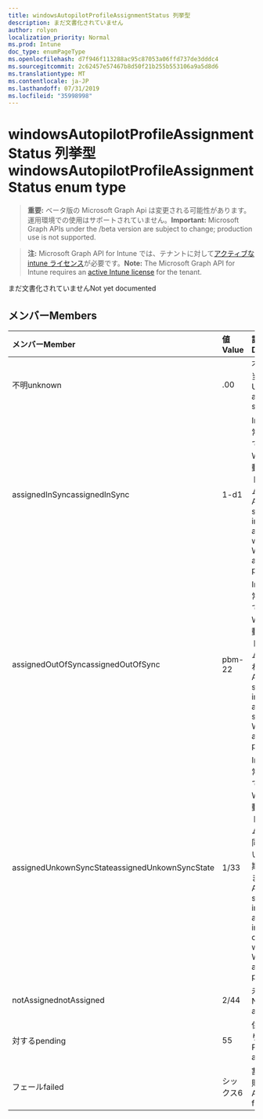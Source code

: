 ```yaml
---
title: windowsAutopilotProfileAssignmentStatus 列挙型
description: まだ文書化されていません
author: rolyon
localization_priority: Normal
ms.prod: Intune
doc_type: enumPageType
ms.openlocfilehash: d7f946f113288ac95c87053a06ffd737de3dddc4
ms.sourcegitcommit: 2c62457e57467b8d50f21b255b553106a9a5d8d6
ms.translationtype: MT
ms.contentlocale: ja-JP
ms.lasthandoff: 07/31/2019
ms.locfileid: "35998998"
---
```

# <a name="windowsautopilotprofileassignmentstatus-enum-type"></a><span data-ttu-id="8380c-103">windowsAutopilotProfileAssignmentStatus 列挙型</span><span class="sxs-lookup"><span data-stu-id="8380c-103">windowsAutopilotProfileAssignmentStatus enum type</span></span>

> <span data-ttu-id="8380c-104">**重要:** ベータ版の Microsoft Graph Api は変更される可能性があります。運用環境での使用はサポートされていません。</span><span class="sxs-lookup"><span data-stu-id="8380c-104">**Important:** Microsoft Graph APIs under the /beta version are subject to change; production use is not supported.</span></span>

> <span data-ttu-id="8380c-105">**注:** Microsoft Graph API for Intune では、テナントに対して[アクティブな intune ライセンス](https://go.microsoft.com/fwlink/?linkid=839381)が必要です。</span><span class="sxs-lookup"><span data-stu-id="8380c-105">**Note:** The Microsoft Graph API for Intune requires an [active Intune license](https://go.microsoft.com/fwlink/?linkid=839381) for the tenant.</span></span>

<span data-ttu-id="8380c-106">まだ文書化されていません</span><span class="sxs-lookup"><span data-stu-id="8380c-106">Not yet documented</span></span>

## <a name="members"></a><span data-ttu-id="8380c-107">メンバー</span><span class="sxs-lookup"><span data-stu-id="8380c-107">Members</span></span>
|<span data-ttu-id="8380c-108">メンバー</span><span class="sxs-lookup"><span data-stu-id="8380c-108">Member</span></span>|<span data-ttu-id="8380c-109">値</span><span class="sxs-lookup"><span data-stu-id="8380c-109">Value</span></span>|<span data-ttu-id="8380c-110">説明</span><span class="sxs-lookup"><span data-stu-id="8380c-110">Description</span></span>|
|:---|:---|:---|
|<span data-ttu-id="8380c-111">不明</span><span class="sxs-lookup"><span data-stu-id="8380c-111">unknown</span></span>|<span data-ttu-id="8380c-112">.0</span><span class="sxs-lookup"><span data-stu-id="8380c-112">0</span></span>|<span data-ttu-id="8380c-113">不明な割り当て状態</span><span class="sxs-lookup"><span data-stu-id="8380c-113">Unknown assignment status</span></span>|
|<span data-ttu-id="8380c-114">assignedInSync</span><span class="sxs-lookup"><span data-stu-id="8380c-114">assignedInSync</span></span>|<span data-ttu-id="8380c-115">1-d</span><span class="sxs-lookup"><span data-stu-id="8380c-115">1</span></span>|<span data-ttu-id="8380c-116">Intune で正常に割り当てられ、Windows 自動パイロットプログラムとの同期</span><span class="sxs-lookup"><span data-stu-id="8380c-116">Assigned successfully in Intune and in sync with Windows auto pilot program</span></span>|
|<span data-ttu-id="8380c-117">assignedOutOfSync</span><span class="sxs-lookup"><span data-stu-id="8380c-117">assignedOutOfSync</span></span>|<span data-ttu-id="8380c-118">pbm-2</span><span class="sxs-lookup"><span data-stu-id="8380c-118">2</span></span>|<span data-ttu-id="8380c-119">Intune で正常に割り当てられ、Windows 自動パイロットプログラムと同期されません</span><span class="sxs-lookup"><span data-stu-id="8380c-119">Assigned successfully in Intune and not in sync with Windows auto pilot program</span></span>|
|<span data-ttu-id="8380c-120">assignedUnkownSyncState</span><span class="sxs-lookup"><span data-stu-id="8380c-120">assignedUnkownSyncState</span></span>|<span data-ttu-id="8380c-121">1/3</span><span class="sxs-lookup"><span data-stu-id="8380c-121">3</span></span>|<span data-ttu-id="8380c-122">Intune で正常に割り当てられ、Windows 自動パイロットプログラムとの間で同期されているか、同期されていません</span><span class="sxs-lookup"><span data-stu-id="8380c-122">Assigned successfully in Intune and either in-sync or out of sync with Windows auto pilot program</span></span>|
|<span data-ttu-id="8380c-123">notAssigned</span><span class="sxs-lookup"><span data-stu-id="8380c-123">notAssigned</span></span>|<span data-ttu-id="8380c-124">2/4</span><span class="sxs-lookup"><span data-stu-id="8380c-124">4</span></span>|<span data-ttu-id="8380c-125">未割り当て</span><span class="sxs-lookup"><span data-stu-id="8380c-125">Not assigned</span></span>|
|<span data-ttu-id="8380c-126">対する</span><span class="sxs-lookup"><span data-stu-id="8380c-126">pending</span></span>|<span data-ttu-id="8380c-127">5</span><span class="sxs-lookup"><span data-stu-id="8380c-127">5</span></span>|<span data-ttu-id="8380c-128">保留中の割り当て</span><span class="sxs-lookup"><span data-stu-id="8380c-128">Pending assignment</span></span>|
|<span data-ttu-id="8380c-129">フェール</span><span class="sxs-lookup"><span data-stu-id="8380c-129">failed</span></span>|<span data-ttu-id="8380c-130">シックス</span><span class="sxs-lookup"><span data-stu-id="8380c-130">6</span></span>| <span data-ttu-id="8380c-131">割り当て失敗</span><span class="sxs-lookup"><span data-stu-id="8380c-131">Assignment failed</span></span>|





